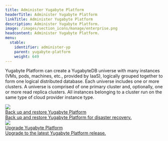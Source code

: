 ```yaml
---
title: Administer Yugabyte Platform
headerTitle: Administer Yugabyte Platform
linkTitle: Administer Yugabyte Platform
description: Administer Yugabyte Platform.
image: /images/section_icons/manage/enterprise.png
headcontent: Administer Yugabyte Platform.
menu:
  stable:
    identifier: administer-yp
    parent: yugabyte-platform
    weight: 649
---
```


Yugabyte Platform can create a YugabyteDB universe with many instances (VMs, pods, machines, etc., provided by IaaS), logically grouped together to form one logical distributed database. Each universe includes one or more clusters. A universe is comprised of one primary cluster and, optionally, one or more read replica clusters. All instances belonging to a cluster run on the same type of cloud provider instance type.

<div class="row">

  <div class="col-12 col-md-6 col-lg-12 col-xl-6">
    <a class="section-link icon-offset" href="back-up-restore-yp/">
      <div class="head">
        <img class="icon" src="/images/section_icons/manage/enterprise.png" aria-hidden="true" />
        <div class="title">Back up and restore Yugabyte Platform</div>
      </div>
      <div class="body">
        Back up and restore Yugabyte Platform for disaster recovery.
      </div>
    </a>
  </div>

  <div class="col-12 col-md-6 col-lg-12 col-xl-6">
    <a class="section-link icon-offset" href="upgrade-yp/">
      <div class="head">
        <img class="icon" src="/images/section_icons/manage/enterprise.png" aria-hidden="true" />
        <div class="title">Upgrade Yugabyte Platform</div>
      </div>
      <div class="body">
        Upgrade to the latest Yugabyte Platform release.
      </div>
    </a>
  </div>

</div>
